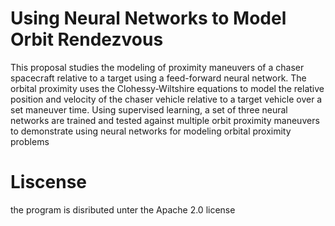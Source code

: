 # Using Neural Networks to Model Orbit Rendezvous

This proposal studies the modeling of proximity maneuvers of a chaser spacecraft relative to a target using a feed-forward neural network. The orbital proximity uses the Clohessy-Wiltshire equations to model the relative position and velocity of the chaser vehicle relative to a target vehicle over a set maneuver time. Using supervised learning, a set of three neural networks are trained and tested against multiple orbit proximity maneuvers to demonstrate using neural networks for modeling orbital proximity problems

# Liscense
the program is disributed unter the Apache 2.0 license
